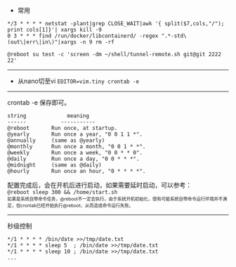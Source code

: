 - 常用
```shell
*/3 * * * * netstat -plant|grep CLOSE_WAIT|awk '{ split($7,cols,"/"); print cols[1]}'| xargs kill -9
0 3 * * * find /run/docker/libcontainerd/ -regex ".*-std\(out\|err\|in\)"|xargs -n 9 rm -rf

@reboot su test -c 'screen -dm ~/shell/tunnel-remote.sh git@git 2222 22'
```
--- 

- 从nano切至vi
`EDITOR=vim.tiny crontab -e`

--- 
crontab -e
保存即可。

```
string             meaning
------           -----------
@reboot       Run once, at startup.
@yearly       Run once a year, "0 0 1 1 *".
@annually     (same as @yearly)
@monthly      Run once a month, "0 0 1 * *".
@weekly       Run once a week, "0 0 * * 0".
@daily        Run once a day, "0 0 * * *".
@midnight     (same as @daily)
@hourly       Run once an hour, "0 * * * *".
```

配置完成后，会在开机后进行启动，如果需要延时启动，可以参考：  
`@reboot sleep 300 && /home/start.sh`  
<font size="1">如果是系统自带命令任务，@reboot不一定会执行，由于系统开机初始化，很有可能系统自带命令运行环境并不满足，但crontab已经开始执行@reboot，从而造成命令运行失败。</font>

---
秒级控制
```
*/1 * * * * /bin/date >>/tmp/date.txt
*/1 * * * * sleep 5  ; /bin/date >>/tmp/date.txt
*/1 * * * * sleep 10 ; /bin/date >>/tmp/date.txt
...
```